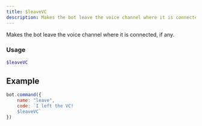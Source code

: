 ```yaml
---
title: $leaveVC
description: Makes the bot leave the voice channel where it is connected
---
```


Makes the bot leave the voice channel where it is connected, if any.

### Usage

```php
$leaveVC
```
## Example

```javascript
bot.command({
    name: "leave",
    code: `I left the VC!
    $leaveVC`
})
```

